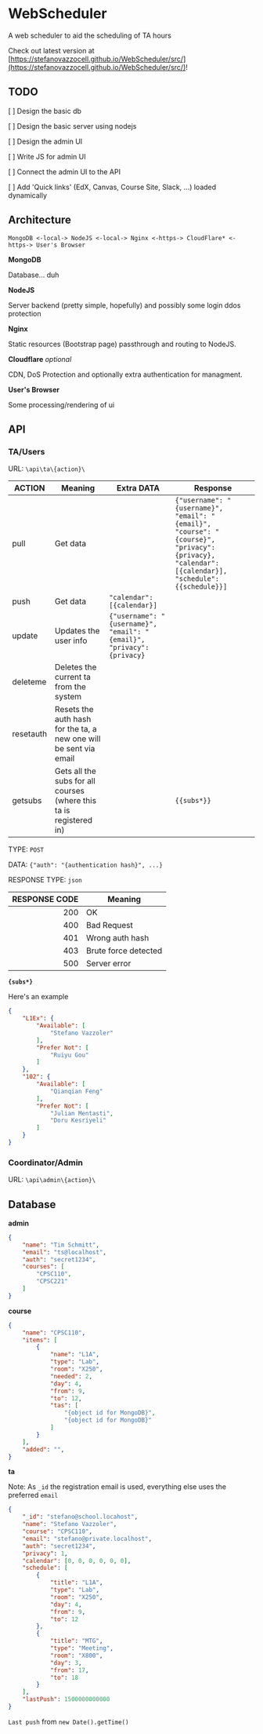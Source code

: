 # WebScheduler
A web scheduler to aid the scheduling of TA hours

Check out latest version at [https://stefanovazzocell.github.io/WebScheduler/src/](https://stefanovazzocell.github.io/WebScheduler/src/)!

## TODO

[ ] Design the basic db

[ ] Design the basic server using nodejs

[ ] Design the admin UI

[ ] Write JS for admin UI

[ ] Connect the admin UI to the API

[ ] Add 'Quick links' (EdX, Canvas, Course Site, Slack, ...) loaded dynamically

## Architecture

`MongoDB <-local-> NodeJS <-local-> Nginx <-https-> CloudFlare* <-https-> User's Browser`

**MongoDB**

Database... duh

**NodeJS**

Server backend (pretty simple, hopefully) and possibly some login ddos protection

**Nginx**

Static resources (Bootstrap page) passthrough and routing to NodeJS.

**Cloudflare** _optional_

CDN, DoS Protection and optionally extra authentication for managment.

**User's Browser**

Some processing/rendering of ui

## API

### TA/Users

URL: `\api\ta\{action}\`

| ACTION | Meaning | Extra DATA | Response |
| ------ | ------- | ---------- | -------- |
| pull   | Get data |   | `{"username": "{username}", "email": "{email}", "course": "{course}", "privacy": {privacy}, "calendar": [{calendar}], "schedule": {{schedule}}]` |
| push   | Get data | `"calendar": [{calendar}]` |   |
| update | Updates the user info | `{"username": "{username}", "email": "{email}", "privacy": {privacy}`  |   |
| deleteme | Deletes the current ta from the system |   |   |
| resetauth | Resets the auth hash for the ta, a new one will be sent via email |   |   |
| getsubs | Gets all the subs for all courses (where this ta is registered in) |   | `{{subs*}}` |

TYPE: `POST`

DATA: `{"auth": "{authentication hash}", ...}`

RESPONSE TYPE: `json`

| RESPONSE CODE | Meaning |
| ------------: | ------- |
|           200 | OK |
|           400 | Bad Request |
|           401 | Wrong auth hash |
|           403 | Brute force detected |
|           500 | Server error |


**`{subs*}`**

Here's an example

```json
{
	"L1Ex": {
		"Available": [
			"Stefano Vazzoler"
		],
		"Prefer Not": [
			"Ruiyu Gou"
		]
	},
	"102": {
		"Available": [
			"Qianqian Feng"
		],
		"Prefer Not": [
			"Julian Mentasti",
			"Doru Kesriyeli"
		]
	}
}
```

### Coordinator/Admin

URL: `\api\admin\{action}\`


## Database

**admin**

```json
{
	"name": "Tim Schmitt",
	"email": "ts@localhost",
	"auth": "secret1234",
	"courses": [
		"CPSC110",
		"CPSC221"
	]
}
```


**course**

```json
{
	"name": "CPSC110",
	"items": [
		{
			"name": "L1A",
			"type": "Lab",
			"room": "X250",
			"needed": 2,
			"day": 4,
			"from": 9,
			"to": 12,
			"tas": [
				"{object id for MongoDB}",
				"{object id for MongoDB}"
			]
		}
	],
	"added": "",
}
```

**ta**

Note: As `_id` the registration email is used, everything else uses the preferred `email`

```json
{
	"_id": "stefano@school.locahost",
	"name": "Stefano Vazzoler",
	"course": "CPSC110",
	"email": "stefano@private.localhost",
	"auth": "secret1234",
	"privacy": 1,
	"calendar": [0, 0, 0, 0, 0, 0],
	"schedule": [
		{
			"title": "L1A",
			"type": "Lab",
			"room": "X250",
			"day": 4,
			"from": 9,
			"to": 12
		},
		{
			"title": "MTG",
			"type": "Meeting",
			"room": "X800",
			"day": 3,
			"from": 17,
			"to": 18
		}
	],
	"lastPush": 1500000000000
}
```

`Last push` from `new Date().getTime()`